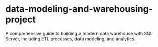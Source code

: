 # data-modeling-and-warehousing-project
A comprehensive guide to building a modern data warehouse with SQL Server, including ETL processes, data modeling, and analytics.
